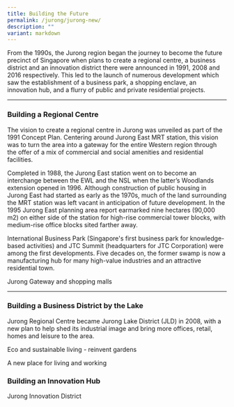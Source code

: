 ```yaml
---
title: Building the Future
permalink: /jurong/jurong-new/
description: ""
variant: markdown
---
```

From the 1990s, the Jurong region began the journey to become the future precinct of Singapore when plans to create a regional centre, a business district and an innovation district there were announced in 1991, 2008 and 2016 respectively. This led to the launch of numerous development which saw the establishment of a business park, a shopping enclave, an innovation hub, and a flurry of public and private residential projects.

---

### **Building a Regional Centre**

The vision to create a regional centre in Jurong was unveiled as part of the 1991 Concept Plan. Centering around Jurong East MRT station, this vision was to turn the area into a gateway for the entire Western region through the offer of a mix of commercial and social amenities and residential facilities.

Completed in 1988, the Jurong East station went on to become an interchange between the EWL and the NSL when the latter’s Woodlands extension opened in 1996. Although construction of public housing in Jurong East had started as early as the 1970s, much of the land surrounding the MRT station was left vacant in anticipation of future development. In the 1995 Jurong East planning area report earmarked nine hectares (90,000 m2) on either side of the station for high-rise commercial tower blocks, with medium-rise office blocks sited farther away.

International Business Park (Singapore's first business park for knowledge-based activities) and JTC Summit (headquarters for JTC Corporation) were among the first developments. Five decades on, the former swamp is now a manufacturing hub for many high-value industries and an attractive residential town.

Jurong Gateway and shopping malls

---

### **Building a Business District by the Lake**

Jurong Regional Centre became Jurong Lake District (JLD) in 2008, with a new plan to help shed its industrial image and bring more offices, retail, homes and leisure to the area.

Eco and sustainable living - reinvent gardens

A new place for living and working

### **Building an Innovation Hub**

Jurong Innovation District